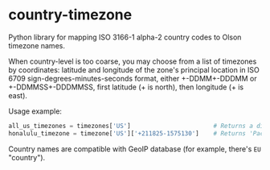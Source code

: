 country-timezone
================

Python library for mapping ISO 3166-1 alpha-2 country codes to Olson timezone names.

When country-level is too coarse, you may choose from a list of timezones by
coordinates: latitude and longitude of the zone's principal location in ISO
6709 sign-degrees-minutes-seconds format, either +-DDMM+-DDDMM or
+-DDMMSS+-DDDMMSS, first latitude (+ is north), then longitude (+ is east).

Usage example:
```python
all_us_timezones = timezones['US']                       # Returns a dict by coordinates
honalulu_timezone = timezone['US']['+211825-1575130']    # Returns 'Pacific/Honolulu'
```

Country names are compatible with GeoIP database (for example, there's `EU` "country").
